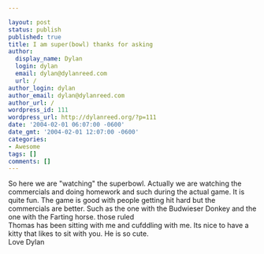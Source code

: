 ```yaml
---

layout: post
status: publish
published: true
title: I am super(bowl) thanks for asking
author:
  display_name: Dylan
  login: dylan
  email: dylan@dylanreed.com
  url: /
author_login: dylan
author_email: dylan@dylanreed.com
author_url: /
wordpress_id: 111
wordpress_url: http://dylanreed.org/?p=111
date: '2004-02-01 06:07:00 -0600'
date_gmt: '2004-02-01 12:07:00 -0600'
categories:
- Awesome
tags: []
comments: []
---
```


   So here we are "watching" the superbowl. Actually we are watching the commercials and doing homework and such during the actual game. It is quite fun. The game is good with people getting hit hard but the commercials are better. Such as the one with the Budwieser Donkey and the one with the Farting horse. those ruled  
   Thomas has been sitting with me and cufddling with me. Its nice to have a kitty that likes to sit with you. He is so cute.  
   Love Dylan
